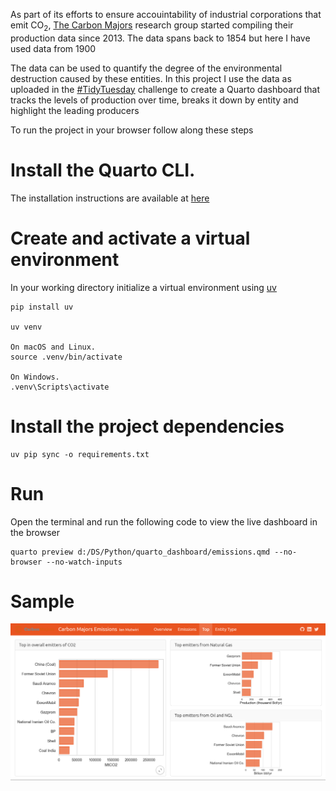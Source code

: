 As part of its efforts to ensure accouintability of industrial corporations that emit
CO<sub>2</sub>, [The Carbon Majors](https://carbonmajors.org/) research group started 
compiling their production data since 2013. The data spans back to 1854 but here I have
used data from 1900

The data can be used to quantify the degree of the environmental destruction caused by these entities.
In this project I use the data as uploaded in the [#TidyTuesday](https://x.com/hashtag/TidyTuesday?src=hashtag_click) challenge to create 
a Quarto dashboard that tracks the levels of production over time, breaks it down by entity and highlight the leading producers

To run the project in your browser follow along these steps
# Install the Quarto CLI.
The installation instructions are available at [here](https://quarto.org/docs/get-started/)
# Create and activate a virtual environment
In your working directory initialize a virtual environment using [uv](https://github.com/astral-sh/uv)
```
pip install uv

uv venv

On macOS and Linux.
source .venv/bin/activate

On Windows.
.venv\Scripts\activate
```
# Install the project dependencies
```
uv pip sync -o requirements.txt
```
# Run
Open the terminal and run the following code to view the live dashboard in the browser
```
quarto preview d:/DS/Python/quarto_dashboard/emissions.qmd --no-browser --no-watch-inputs
```
# Sample
![sample image](./emissions.png)




